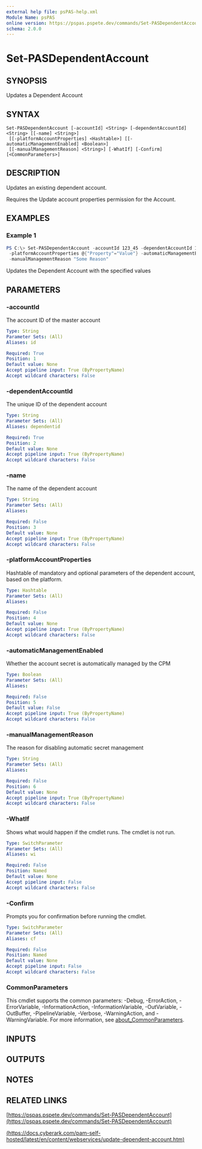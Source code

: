 ```yaml
---
external help file: psPAS-help.xml
Module Name: psPAS
online version: https://pspas.pspete.dev/commands/Set-PASDependentAccount
schema: 2.0.0
---
```


# Set-PASDependentAccount

## SYNOPSIS
Updates a Dependent Account

## SYNTAX

```
Set-PASDependentAccount [-accountId] <String> [-dependentAccountId] <String> [[-name] <String>]
 [[-platformAccountProperties] <Hashtable>] [[-automaticManagementEnabled] <Boolean>]
 [[-manualManagementReason] <String>] [-WhatIf] [-Confirm] [<CommonParameters>]
```

## DESCRIPTION
Updates an existing dependent account.

Requires the Update account properties permission for the Account.

## EXAMPLES

### Example 1
```powershell
PS C:\> Set-PASDependentAccount -accountId 123_45 -dependentAccountId 123_560 -name SomeNewName
 -platformAccountProperties @{"Property"="Value"} -automaticManagementEnabled $false
 -manualManagementReason "Some Reason"
```

Updates the Dependent Account with the specified values

## PARAMETERS

### -accountId
The account ID of the master account

```yaml
Type: String
Parameter Sets: (All)
Aliases: id

Required: True
Position: 1
Default value: None
Accept pipeline input: True (ByPropertyName)
Accept wildcard characters: False
```

### -dependentAccountId
The unique ID of the dependent account

```yaml
Type: String
Parameter Sets: (All)
Aliases: dependentid

Required: True
Position: 2
Default value: None
Accept pipeline input: True (ByPropertyName)
Accept wildcard characters: False
```

### -name
The name of the dependent account

```yaml
Type: String
Parameter Sets: (All)
Aliases:

Required: False
Position: 3
Default value: None
Accept pipeline input: True (ByPropertyName)
Accept wildcard characters: False
```

### -platformAccountProperties
Hashtable of mandatory and optional parameters of the dependent account, based on the platform.

```yaml
Type: Hashtable
Parameter Sets: (All)
Aliases:

Required: False
Position: 4
Default value: None
Accept pipeline input: True (ByPropertyName)
Accept wildcard characters: False
```

### -automaticManagementEnabled
Whether the account secret is automatically managed by the CPM

```yaml
Type: Boolean
Parameter Sets: (All)
Aliases:

Required: False
Position: 5
Default value: False
Accept pipeline input: True (ByPropertyName)
Accept wildcard characters: False
```

### -manualManagementReason
The reason for disabling automatic secret management

```yaml
Type: String
Parameter Sets: (All)
Aliases:

Required: False
Position: 6
Default value: None
Accept pipeline input: True (ByPropertyName)
Accept wildcard characters: False
```

### -WhatIf
Shows what would happen if the cmdlet runs.
The cmdlet is not run.

```yaml
Type: SwitchParameter
Parameter Sets: (All)
Aliases: wi

Required: False
Position: Named
Default value: None
Accept pipeline input: False
Accept wildcard characters: False
```

### -Confirm
Prompts you for confirmation before running the cmdlet.

```yaml
Type: SwitchParameter
Parameter Sets: (All)
Aliases: cf

Required: False
Position: Named
Default value: None
Accept pipeline input: False
Accept wildcard characters: False
```

### CommonParameters
This cmdlet supports the common parameters: -Debug, -ErrorAction, -ErrorVariable, -InformationAction, -InformationVariable, -OutVariable, -OutBuffer, -PipelineVariable, -Verbose, -WarningAction, and -WarningVariable. For more information, see [about_CommonParameters](http://go.microsoft.com/fwlink/?LinkID=113216).

## INPUTS

## OUTPUTS

## NOTES

## RELATED LINKS

[https://pspas.pspete.dev/commands/Set-PASDependentAccount](https://pspas.pspete.dev/commands/Set-PASDependentAccount)

[(https://docs.cyberark.com/pam-self-hosted/latest/en/content/webservices/update-dependent-account.htm)](https://docs.cyberark.com/pam-self-hosted/latest/en/content/webservices/update-dependent-account.htm)

